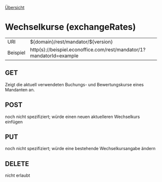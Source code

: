 [Übersicht](../)

# Wechselkurse (exchangeRates)

<table>
<tr><td>URI</td><td>${domain}/rest/mandator/${version}</td></tr>
<tr><td>Beispiel</td><td>http(s)://beispiel.econoffice.com/rest/mandator/1?mandatorId=example</td></tr>
</table>


## GET
Zeigt die aktuell verwendeten Buchungs- und Bewertungskurse eines Mandanten an.

## POST
noch nicht spezifiziert; würde einen neuen aktuelleren Wechselkurs einfügen

## PUT
noch nicht spezifiziert; würde eine bestehende Wechselkursangabe ändern

## DELETE
nicht erlaubt
